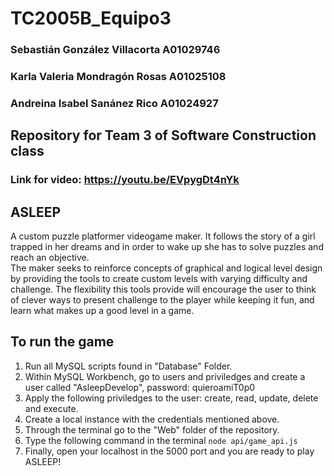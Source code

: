 # TC2005B_Equipo3

### Sebastián González Villacorta A01029746
### Karla Valeria Mondragón Rosas A01025108
### Andreina Isabel Sanánez Rico A01024927

## Repository for Team 3 of Software Construction class
### Link for video: https://youtu.be/EVpygDt4nYk

## ASLEEP
A custom puzzle platformer videogame maker. It follows the story of a girl trapped in her dreams and in order to wake up she has to solve puzzles and reach an objective. <br>
The maker seeks to reinforce concepts of graphical and logical level design by providing the tools to create custom levels with varying difficulty and challenge. The flexibility this tools provide will encourage the user to think of clever ways to present challenge to the player while keeping it fun, and learn what makes up a good level in a game. <br>

## To run the game
1. Run all MySQL scripts found in "Database" Folder.
2. Within MySQL Workbench, go to users and priviledges and create a user called "AsleepDevelop", password: quieroamiT0p0 
3. Apply the following priviledges to the user: create, read, update, delete and execute.
4. Create a local instance with the credentials mentioned above.
5. Through the terminal go to the "Web" folder of the repository.
6. Type the following command in the terminal `node api/game_api.js`
7. Finally, open your localhost in the 5000 port and you are ready to play ASLEEP!
